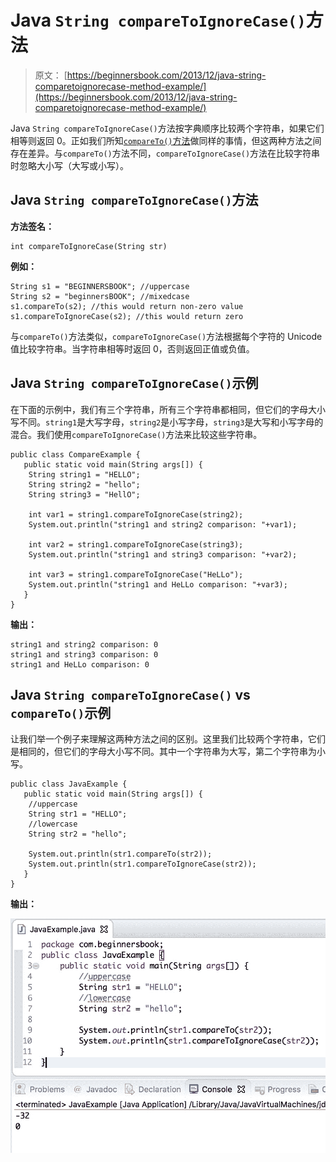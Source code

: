 # Java `String compareToIgnoreCase()`方法

> 原文： [https://beginnersbook.com/2013/12/java-string-comparetoignorecase-method-example/](https://beginnersbook.com/2013/12/java-string-comparetoignorecase-method-example/)

Java `String compareToIgnoreCase()`方法按字典顺序比较两个字符串，如果它们相等则返回 0。正如我们所知[`compareTo()`方法](https://beginnersbook.com/2013/12/java-string-compareto-method-example/)做同样的事情，但这两种方法之间存在差异。与`compareTo()`方法不同，`compareToIgnoreCase()`方法在比较字符串时忽略大小写（大写或小写）。

## Java `String compareToIgnoreCase()`方法

**方法签名：**

```
int compareToIgnoreCase(String str)
```

**例如：**

```
String s1 = "BEGINNERSBOOK"; //uppercase
String s2 = "beginnersBOOK"; //mixedcase
s1.compareTo(s2); //this would return non-zero value
s1.compareToIgnoreCase(s2); //this would return zero

```

与`compareTo()`方法类似，`compareToIgnoreCase()`方法根据每个字符的 Unicode 值比较字符串。当字符串相等时返回 0，否则返回正值或负值。

## Java `String compareToIgnoreCase()`示例

在下面的示例中，我们有三个字符串，所有三个字符串都相同，但它们的字母大小写不同。`string1`是大写字母，`string2`是小写字母，`string3`是大写和小写字母的混合。我们使用`compareToIgnoreCase()`方法来比较这些字符串。

```
public class CompareExample {
   public static void main(String args[]) {
	String string1 = "HELLO";
	String string2 = "hello";
	String string3 = "HellO";

	int var1 = string1.compareToIgnoreCase(string2);
	System.out.println("string1 and string2 comparison: "+var1);

	int var2 = string1.compareToIgnoreCase(string3);
	System.out.println("string1 and string3 comparison: "+var2);

	int var3 = string1.compareToIgnoreCase("HeLLo");
	System.out.println("string1 and HeLLo comparison: "+var3);
   }
}
```

**输出：**

```
string1 and string2 comparison: 0
string1 and string3 comparison: 0
string1 and HeLLo comparison: 0
```

## Java `String compareToIgnoreCase()` vs `compareTo()`示例

让我们举一个例子来理解这两种方法之间的区别。这里我们比较两个字符串，它们是相同的，但它们的字母大小写不同。其中一个字符串为大写，第二个字符串为小写。

```
public class JavaExample {
   public static void main(String args[]) {
	//uppercase
	String str1 = "HELLO";
	//lowercase
	String str2 = "hello";

	System.out.println(str1.compareTo(str2));
	System.out.println(str1.compareToIgnoreCase(str2));
   }
}
```

**输出：**

![Java String compareToIgnoreCase method example](img/034e32e5ab9c9b9aacb93aaec3dd40da.jpg)